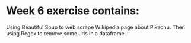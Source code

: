 # Week 6 exercise contains:

Using Beautiful Soup to web scrape Wikipedia page about Pikachu.
Then using Regex to remove some urls in a dataframe.
